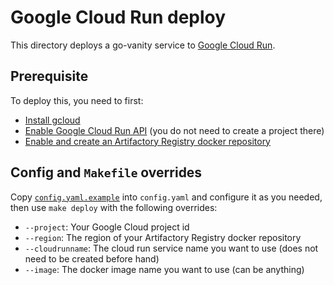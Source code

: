 # Google Cloud Run deploy

This directory deploys a go-vanity service to
[Google Cloud Run](https://cloud.google.com/run).

## Prerequisite

To deploy this, you need to first:

* [Install gcloud](https://cloud.google.com/sdk/docs/install)
* [Enable Google Cloud Run API](https://console.cloud.google.com/run)
  (you do not need to create a project there)
* [Enable and create an Artifactory Registry docker repository](https://console.cloud.google.com/artifacts)

## Config and `Makefile` overrides

Copy [`config.yaml.example`](config.yaml.example) into `config.yaml` and
configure it as you needed, then use `make deploy` with the following overrides:

* `--project`: Your Google Cloud project id
* `--region`: The region of your Artifactory Registry docker repository
* `--cloudrunname`: The cloud run service name you want to use (does not need to
  be created before hand)
* `--image`: The docker image name you want to use (can be anything)

